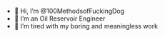 - 👋 Hi, I’m @100MethodsofFuckingDog
- 👀 I’m an Oil Reservoir Engineer
- 🌱 I’m tired with my boring and meaningless work
<!---
100MethodsofFuckingDog/100MethodsofFuckingDog is a ✨ special ✨ repository because its `README.md` (this file) appears on your GitHub profile.
You can click the Preview link to take a look at your changes.
--->
